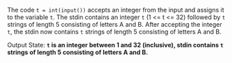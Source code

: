 The code `t = int(input())` accepts an integer from the input and assigns it to the variable `t`. The stdin contains an integer `t` (1 <= t <= 32) followed by `t` strings of length 5 consisting of letters A and B. After accepting the integer `t`, the stdin now contains `t` strings of length 5 consisting of letters A and B.

Output State: **`t` is an integer between 1 and 32 (inclusive), stdin contains `t` strings of length 5 consisting of letters A and B.**